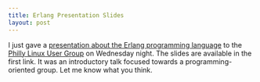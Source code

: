 ```yaml
--- 
title: Erlang Presentation Slides
layout: post
---
```

I just gave a [presentation about the Erlang programming language](http://cbcg.net/talks/erlang.pdf) to the [Philly Linux User Group](http://www.phillylinux.org/) on Wednesday night. The slides are available in the first link. It was an introductory talk focused towards a programming-oriented group. Let me know what you think.
